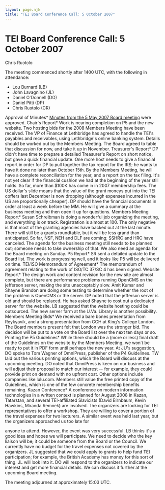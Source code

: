 ```yaml
---
layout: page.njk
title: "TEI Board Conference Call: 5 October 2007"
---
```

# TEI Board Conference Call: 5 October 2007









Chris Ruotolo


The meeting commenced shortly after 1400 UTC, with the following in attendance: 


* Lou Burnard (LB)
* John Lavagnino (JL)
* Daniel O'Donnell (DO)
* Daniel Pitti (DP)
* Chris Ruotolo (CR)


Approval of Minutes* [Minutes from the 5 May 2007 Board meeting](/Board/bm21.xml) were
 approved.
Chair's Report* Work is nearing completion on P5 and the new website. Two hosting bids for the 2008
 Members Meeting have been received. The VP of Finance at Lethbridge has
 agreed to handle the TEI's payables and receivables, using Lethbridge's online banking
 system. Details should be worked out by the Members Meeting. The Board agreed to
 table that 
 discussion for now, and take it up in November.
Treasurer's Report* DP didn't have time to prepare a detailed Treasurer's Report on short notice, but
 gave a quick financial update. One more host needs to give a financial report in order
 for DP to pull 
 together the tax report for the IRS; he wants to have it done no later than October
 15th. By the Members Meeting, he will have a complete reconciliation for the year,
 and 
 a report on the tax filing. It's not yet clear if the financial cushion we had at
 the beginning of the year still holds. So far, more than $100K has come in in 2007
 membership fees.
 The US dollar's slide means that the value of the grant moneys put into the TEI coffers
 last December is now dropping (although expenses incurred in the US are proportionally
 cheaper). 
 DP should have the financial documents in order at least a week before the MM. He
 will give a summary at the business meeting and then open it up for questions.
Members Meeting Report* Susan Schreibman is doing a wonderful job organizing the meeting, and everything is
 on track. Registration is almost at 100\. The only negative is that most of the granting
 agencies 
 have backed out at the last minute. There will still be a grants roundtable, but
 it will be less grand than anticipated. 
 So far, NSF, NEH and DLF are coming; SSHRC and HRC have canceled. The agenda for
 the business meeting still needs to be planned out; someone needs to take ownership
 of that. 
 We also need an agenda for the Board meeting on Sunday.
P5 Report* SR sent a detailed update to the Board list. The work is progressing well, and it
 looks like P5 will be delivered on time.
TEI/ISO Memorandum of Agreement* The memorandum of agreement relating to the work of ISO/TC 37/SC 4 has been signed.
Website Report* The design work and content revision for the new site are almost complete, but there
 are performance problems running OpenCMS on the jefferson server, making the site
 unacceptably slow.
 Amit Kumar and Shayne Brandon are doing some testing to determine whether the root
 of the problem is OpenCMS or the server. DP noted that the jefferson server is old
 and should be replaced. He has
 asked Shayne to cost out a dedicated server for the website. LB suggested that the
 website hosting could be outsourced. The new server farm at the U.Va. Library is
 another possibility.
Members Meeting Bids* We received a bare bones presentation from Reykyavik, and a strong presentation from
 CCH at King's College London. The Board members present felt that London was
 the stronger bid. The decision will be put to a vote on the Board list over the next
 ten days or so.
Printing the P5 Guidelines* While there should be a (more or less) final draft of the Guidelines on the website
 by the Members Meeting, we won't be ready to put it in PDF form until perhaps the
 new year. 
 At JU's suggestion, DO spoke to Tom Wagner of OmniPress, publisher of the P4 Guidelines.
 TW laid out the various printing options, which the Board will discuss at 
 the upcoming meeting. DO noted that OmniPress is keen on our business and will adjust
 their proposal to match our interest \-\- for example, they could provide 
 print on demand with no upfront cost. Other options include companies like lulu.com.
 Members still value the free printed copy of the Guidelines, which is one of the few
 concrete membership benefits remaining.
Kazan Conference* A conference on modern information technologies in a written context is planned for
 August 2008 in Kazan, Tatarstan, and several TEI\-affiliated Slavicists (David Birnbaum,
 Kevin Hawkins, Miranda
 Remnek) are involved. The organizers are looking for TEI representatives to offer
 a workshop. They are willing to cover a portion of the travel expenses for two lecturers.
 A similar event was held last year, but the organizers approached us too late for
 
 anyone to attend. However, the event was very successful. LB thinks it's a good
 idea and hopes we will participate. We need to decide who the key liaison will be;
 it could be 
 someone from the Board or the Council. We currently have no budget for the travel
 expenses not covered by the organizers. JL suggested that we could apply to grants
 to help fund
 TEI participation; for example, the British Academy has money for this sort of thing.
 JL will look into it. DO will respond to the organizers to indicate our interest
 and get more financial details.
 We can discuss it further at the upcoming Board meeting.


The meeting adjourned at approximately 15:03 UTC.




